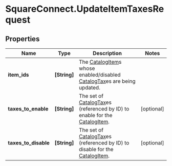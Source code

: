 # SquareConnect.UpdateItemTaxesRequest

## Properties
Name | Type | Description | Notes
------------ | ------------- | ------------- | -------------
**item_ids** | **[String]** | The [CatalogItem](#type-catalogitem)s whose enabled/disabled [CatalogTax](#type-catalogtax)es are being updated. | 
**taxes_to_enable** | **[String]** | The set of [CatalogTax](#type-catalogtax)es (referenced by ID) to enable for the [CatalogItem](#type-catalogitem). | [optional] 
**taxes_to_disable** | **[String]** | The set of [CatalogTax](#type-catalogtax)es (referenced by ID) to disable for the [CatalogItem](#type-catalogitem). | [optional] 


